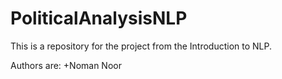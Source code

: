 # PoliticalAnalysisNLP

This is a repository for the project from the Introduction to NLP.

Authors are:
+Noman Noor
